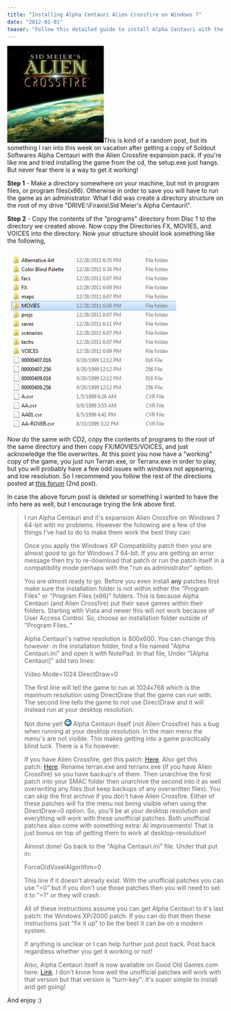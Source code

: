 ```yaml
---
title: "Installing Alpha Centauri Alien Crossfire on Windows 7"
date: "2012-01-01"
teaser: "Follow this detailed guide to install Alpha Centauri with the Alien Crossfire expansion pack on Windows 7. Overcome installation issues and ensure smooth gameplay with step-by-step instructions. Learn how to set up the game outside of restricted folders, adjust the resolution, and apply unofficial patches for an optimal experience."
---
```


[![](images/images.jpg "Alpha Centauri Alien Crossfire")](http://www.somethinghitme.com/wp-content/uploads/2012/01/images.jpg)This is kind of a random post, but its something I ran into this week on vacation after getting a copy of Soldout Softwares Alpha Centauri with the Alien Crossfire expansion pack. If you're like me and tried installing the game from the cd, the setup.exe just hangs. But never fear there is a way to get it working!

**Step 1** - Make a directory somewhere on your machine, but not in program files, or program files(x86). Otherwise in order to save you will have to run the game as an administrator. What I did was create a directory structure on the root of my drive "DRIVE:\\Firaxis\\Sid Meier's Alpha Centauri\\".

**Step 2** \- Copy the contents of the "programs" directory from Disc 1 to the directory we created above. Now copy the Directories FX, MOVIES, and VOICES into the directory. Now your structure should look something like the following,

[![](images/dir1.png "dir")](http://www.somethinghitme.com/wp-content/uploads/2012/01/dir1.png)

Now do the same with CD2, copy the contents of programs to the root of the same directory and then copy FX/MOVIES/VOICES, and just acknowledge the file overwrites. At this point you now have a "working" copy of the game, you just run Terran.exe, or Terranx.exe in order to play, but you will probably have a few odd issues with windows not appearing, and low resolution. So I recommend you follow the rest of the directions posted at [this forum]( http://forums.2kgames.com/showthread.php?112816-SMAC-on-Win-7-64-bit) (2nd post).

In case the above forum post is deleted or something I wanted to have the info here as well, but I encourage trying the link above first.

> I run Alpha Centauri and it's expansion Alien Crossfire on Windows 7 64-bit with no problems. However the following are a few of the things I've had to do to make them work the best they can:
> 
> Once you apply the Windows XP Compatibility patch then you are almost good to go for Windows 7 64-bit. If you are getting an error message then try to re-download that patch or run the patch itself in a compatibility mode perhaps with the "run as administrator" option.
> 
> You are _almost_ ready to go. Before you even install **any** patches first make sure the installation folder is not within either the "Program Files" or "Program Files (x86)" folders. This is because Alpha Centauri (and Alien Crossfire) put their save games within their folders. Starting with Vista and newer this will not work because of User Access Control. So, choose an installation folder outside of "Program Files.."
> 
> Alpha Centauri's native resolution is 800x600. You can change this however: in the installation folder, find a file named "Alpha Centauri.ini" and open it with NotePad. In that file, Under "\[Alpha Centauri\]" add two lines:
> 
> Video Mode=1024 DirectDraw=0
> 
> The first line will tell the game to run at 1024x768 which is the maximum resolution using DirectDraw that the game can run with. The second line tells the game to not use DirectDraw and it will instead run at your desktop resolution.
> 
> Not done yet! ![](images/wink.gif "Wink") Alpha Centauri itself (not Alien Crossfire) has a bug when running at your desktop resolution. In the main menu the menu's are not visible. This makes getting into a game practically blind luck. There is a fix however:
> 
> If you have Alien Crossfire, get this patch: [Here](http://www.civgaming.net/forums/showthread.php?t=7511). Also get this patch: [Here](http://www.rpgcodex.net/phpBB/viewtopic.php?t=56203). Rename terran.exe and terranx.exe (if you have Alien Crossfire) so you have backup's of them. Then unarchive the first patch into your SMAC folder then unarchive the second into it as well overwriting any files (but keep backups of any overwritten files). You can skip the first archive if you don't have Alien Crossfire. Either of these patches will fix the menu not being visible when using the DirectDraw=0 option. So, you'll be at your desktop resolution and everything will work with these unofficial patches. Both unofficial patches also come with something extra: AI improvements! That is just bonus on top of getting them to work at desktop-resolution!
> 
> Almost done! Go back to the "Alpha Centauri.ini" file. Under that put in:
> 
> ForceOldVoxelAlgorithm=0
> 
> This line if it doesn't already exist. With the unofficial patches you can use "=0" but if you don't use those patches then you will need to set it to "=1" or they will crash.
> 
> All of these instructions assume you can get Alpha Centauri to it's last patch: the Windows XP/2000 patch. If you can do that then these instructions just "fix it up" to be the best it can be on a modern system.
> 
> If anything is unclear or I can help further just post back. Post back regardless whether you get it working or not!
> 
> Also, Alpha Centauri itself is now available on Good Old Games.com here: [Link](http://www.gog.com/en/gamecard/sid_meiers_alpha_centauri). I don't know how well the unofficial patches will work with that version but that version is "turn-key": it's super simple to install and get going!

And enjoy :)

